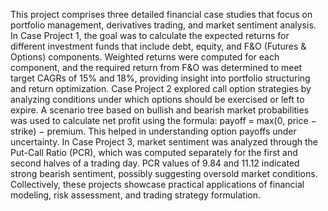This project comprises three detailed financial case studies that focus on portfolio management, derivatives trading, and market sentiment analysis. In Case Project 1, the goal was to calculate the expected returns for different investment funds that include debt, equity, and F&O (Futures & Options) components. Weighted returns were computed for each component, and the required return from F&O was determined to meet target CAGRs of 15% and 18%, providing insight into portfolio structuring and return optimization. Case Project 2 explored call option strategies by analyzing conditions under which options should be exercised or left to expire. A scenario tree based on bullish and bearish market probabilities was used to calculate net profit using the formula: payoff = max(0, price − strike) − premium. This helped in understanding option payoffs under uncertainty. In Case Project 3, market sentiment was analyzed through the Put-Call Ratio (PCR), which was computed separately for the first and second halves of a trading day. PCR values of 9.84 and 11.12 indicated strong bearish sentiment, possibly suggesting oversold market conditions. Collectively, these projects showcase practical applications of financial modeling, risk assessment, and trading strategy formulation.
